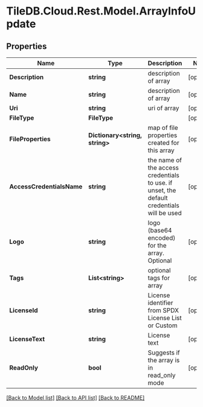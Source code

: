 
# TileDB.Cloud.Rest.Model.ArrayInfoUpdate

## Properties

Name | Type | Description | Notes
------------ | ------------- | ------------- | -------------
**Description** | **string** | description of array | [optional] 
**Name** | **string** | description of array | [optional] 
**Uri** | **string** | uri of array | [optional] 
**FileType** | **FileType** |  | [optional] 
**FileProperties** | **Dictionary&lt;string, string&gt;** | map of file properties created for this array | [optional] 
**AccessCredentialsName** | **string** | the name of the access credentials to use. if unset, the default credentials will be used | [optional] 
**Logo** | **string** | logo (base64 encoded) for the array. Optional | [optional] 
**Tags** | **List&lt;string&gt;** | optional tags for array | [optional] 
**LicenseId** | **string** | License identifier from SPDX License List or Custom | [optional] 
**LicenseText** | **string** | License text | [optional] 
**ReadOnly** | **bool** | Suggests if the array is in read_only mode | [optional] 

[[Back to Model list]](../README.md#documentation-for-models)
[[Back to API list]](../README.md#documentation-for-api-endpoints)
[[Back to README]](../README.md)

